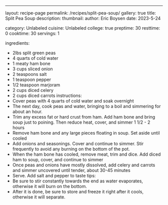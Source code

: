 ---
layout: recipe-page
permalink: /recipes/split-pea-soup/
gallery: true
title: Split Pea Soup
description: 
thumbnail: 
author: Eric Boysen
date: 2023-5-24

category: Unlabeled
cuisine: Unlabeled
college: true
preptime: 30
resttime: 0
cooktime: 30
servings: 1

ingredients:
- 2lbs split green peas
- 4 quarts of cold water
- 1 meaty ham bone
- 3 cups sliced onion
- 2 teaspoons salt
- 1 teaspoon pepper
- 1/2 teaspoon marjoram
- 2 cups diced celery
- 2 cups diced carrots
instructions:
- Cover peas with 4 quarts of cold water and soak overnight
- The next day, cook peas and water, bringing to a boil and simmering for about an hour. 
- Trim any excess fat or hard crust from ham. Add ham bone and bring soup just to poining. Then reduce heat, cover, and simmer 1 1/2 - 2 hours
- Remove ham bone and any large pieces floating in soup. Set aside until cooled
- Add onions and seasonings. Cover and continue to simmer. Stir frequently to avoid any burning on the bottom of the pot.
- When the ham bone has cooled, remove meat, trim and dice. Add diced ham to soup, cover, and continue to simmer
- Once peas and onions have mostly dissolved, add celery and carrots and simmer uncovered until tender, about 30-45 minutes
- Serve. Add salt and pepper to taste
tips:
- Be sure to stir constantly towards the end as water evaporates, otherwise it will burn on the bottom. 
- After it is done, be sure to store and freeze it right after it cools, otherwise it will separate.
